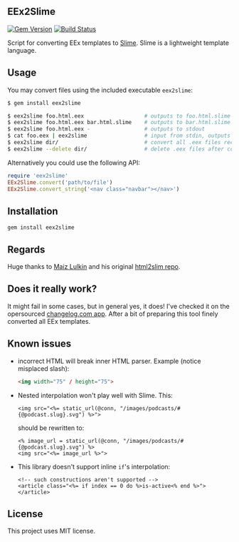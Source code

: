 ## EEx2Slime

[![Gem Version](https://badge.fury.io/rb/eex2slime.svg)](https://badge.fury.io/rb/eex2slime)
[![Build Status](https://travis-ci.org/hedgesky/eex2slime.svg?branch=master)](https://travis-ci.org/hedgesky/eex2slime)

Script for converting EEx templates to [Slime](http://slime-lang.com). Slime is a lightweight template language.

## Usage

You may convert files using the included executable `eex2slime`:

```bash
$ gem install eex2slime

$ eex2slime foo.html.eex                   # outputs to foo.html.slime by default
$ eex2slime foo.html.eex bar.html.slime    # outputs to bar.html.slime
$ eex2slime foo.html.eex -                 # outputs to stdout
$ cat foo.eex | eex2slime                  # input from stdin, outputs to stdout
$ eex2slime dir/                           # convert all .eex files recursively
$ eex2slime --delete dir/                  # delete .eex files after convertion. Be sure you have a backup!
```

Alternatively you could use the following API:

```ruby
require 'eex2slime'
EEx2Slime.convert('path/to/file')
EEx2Slime.convert_string('<nav class="navbar"></nav>')
```

## Installation

    gem install eex2slime

## Regards

Huge thanks to [Maiz Lulkin](https://github.com/joaomilho) and his original [html2slim repo](https://github.com/slim-template/html2slim).

## Does it really work?

It might fail in some cases, but in general yes, it does! I've checked it on the opersourced [changelog.com app](https://github.com/thechangelog/changelog.com). After a bit of preparing this tool finely converted all EEx templates.

## Known issues

- incorrect HTML will break inner HTML parser. Example (notice misplaced slash):

    ```html
    <img width="75" / height="75">
    ```

- Nested interpolation won't play well with Slime. This:

    ```erb
    <img src="<%= static_url(@conn, "/images/podcasts/#{@podcast.slug}.svg") %>">
    ```

    should be rewritten to:

    ```erb
    <% image_url = static_url(@conn, "/images/podcasts/#{@podcast.slug}.svg") %>
    <img src="<%= image_url %>">
    ```

- This library doesn't support inline `if`'s interpolation:

    ```erb
    <!-- such constructions aren't supported -->
    <article class="<%= if index == 0 do %>is-active<% end %>"></article>
    ```

## License

This project uses MIT license.
